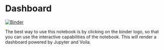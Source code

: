 # Dashboard
[![Binder](https://mybinder.org/badge_logo.svg)](https://mybinder.org/v2/gh/benjcabalona1029/dashboard/master?urlpath=voila%2Frender%2Fdashboard.ipynb)


The best way to use this notebook is by clicking on the binder logo, so that you can use the interactive capabilities of the notebook.
This will render a dashboard powered by Jupyter and Voila.
